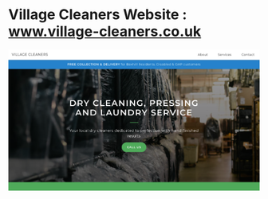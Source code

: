 # Village Cleaners Website : www.village-cleaners.co.uk

![Screenshot](village-cleaners-splash.png?raw=true "Website")

